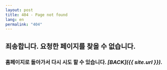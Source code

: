 ```yaml
---
layout: post
title: 404 - Page not found
lang: en
permalink: "404"
---
```



## 죄송합니다. 요청한 페이지를 찾을 수 없습니다.
### 홈페이지로 돌아가서 다시 시도 할 수 있습니다. *[BACK]({{ site.url }}).*
